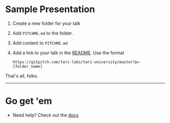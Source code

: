 # Sample Presentation

1. Create a new folder for your talk
1. Add `PITCHME.md` to the folder.
1. Add content to `PITCHME.md`
1. Add a link to your talk in the [README](../README.md). Use the format

    `https://gitpitch.com/tari-labs/tari-university/master?p=[folder_name]`

That's all, folks.

---

# Go get 'em

* Need help? Check out the [docs](https://github.com/gitpitch/gitpitch/wiki)

